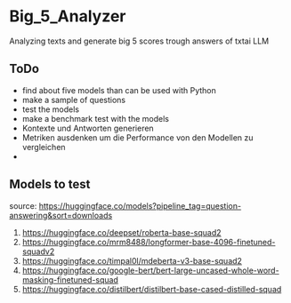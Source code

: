 # Big_5_Analyzer
Analyzing texts and generate big 5 scores trough answers of txtai LLM


## ToDo
- find about five models than can be used with Python
- make a sample of questions
- test the models
- make a benchmark test with the models 
- Kontexte und Antworten generieren 
- Metriken ausdenken um die Performance von den Modellen zu vergleichen
- 
## Models to test
source: https://huggingface.co/models?pipeline_tag=question-answering&sort=downloads

1. https://huggingface.co/deepset/roberta-base-squad2
2. https://huggingface.co/mrm8488/longformer-base-4096-finetuned-squadv2
3. https://huggingface.co/timpal0l/mdeberta-v3-base-squad2
4. https://huggingface.co/google-bert/bert-large-uncased-whole-word-masking-finetuned-squad
5. https://huggingface.co/distilbert/distilbert-base-cased-distilled-squad


